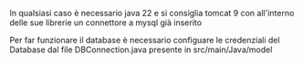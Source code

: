 In qualsiasi caso è necessario java 22 e si consiglia tomcat 9 con all'interno delle sue librerie un connettore a mysql già inserito


Per far funzionare il database è necessario configuare le credenziali del Database dal file DBConnection.java presente in src/main/Java/model
